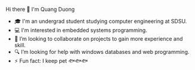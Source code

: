  Hi there 👋 I'm Quang Duong
- 🎓 I'm an undergrad student studying computer engineering at SDSU.
- 💻 I'm interested in embedded systems programming.
- 🌱 I’m looking to collaborate on projects to gain more experience and skill.
- 🔍 I’m looking for help with windows databases and web programming.
- ⚡ Fun fact: I keep pet 🐟🐟🐟
